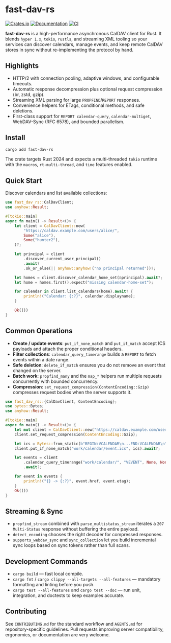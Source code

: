 # fast-dav-rs

[![Crates.io](https://img.shields.io/crates/v/fast-dav-rs.svg)](https://crates.io/crates/fast-dav-rs)
[![Documentation](https://docs.rs/fast-dav-rs/badge.svg)](https://docs.rs/fast-dav-rs)
[![CI](https://github.com/your-username/fast-dav-rs/workflows/CI/badge.svg)](https://github.com/your-username/fast-dav-rs/actions)

**fast-dav-rs** is a high-performance asynchronous CalDAV client for Rust. It blends `hyper 1.x`, `tokio`, `rustls`,
and streaming XML tooling so your services can discover calendars, manage events, and keep remote CalDAV stores in sync
without re-implementing the protocol by hand.

## Highlights

- HTTP/2 with connection pooling, adaptive windows, and configurable timeouts.
- Automatic response decompression plus optional request compression (br, zstd, gzip).
- Streaming XML parsing for large `PROPFIND`/`REPORT` responses.
- Convenience helpers for ETags, conditional methods, and safe deletions.
- First-class support for `REPORT calendar-query`, `calendar-multiget`, WebDAV-Sync (RFC 6578), and bounded parallelism.

## Install

```bash
cargo add fast-dav-rs
```

The crate targets Rust 2024 and expects a multi-threaded `tokio` runtime with the `macros`, `rt-multi-thread`, and
`time` features enabled.

## Quick Start

Discover calendars and list available collections:

```rust
use fast_dav_rs::CalDavClient;
use anyhow::Result;

#[tokio::main]
async fn main() -> Result<()> {
    let client = CalDavClient::new(
        "https://caldav.example.com/users/alice/",
        Some("alice"),
        Some("hunter2"),
    )?;

    let principal = client
        .discover_current_user_principal()
        .await?
        .ok_or_else(|| anyhow::anyhow!("no principal returned"))?;

    let homes = client.discover_calendar_home_set(&principal).await?;
    let home = homes.first().expect("missing calendar-home-set");

    for calendar in client.list_calendars(home).await? {
        println!("Calendar: {:?}", calendar.displayname);
    }

    Ok(())
}
```

## Common Operations

- **Create / update events**: `put_if_none_match` and `put_if_match` accept ICS payloads and attach the proper
  conditional headers.
- **Filter collections**: `calendar_query_timerange` builds a `REPORT` to fetch events within a date range.
- **Safe deletion**: `delete_if_match` ensures you do not remove an event that changed on the server.
- **Batch work**: `propfind_many` and the `map_*` helpers run multiple requests concurrently with bounded concurrency.
- **Compression**: `set_request_compression(ContentEncoding::Gzip)` compresses request bodies when the server supports
  it.

```rust
use fast_dav_rs::{CalDavClient, ContentEncoding};
use bytes::Bytes;
use anyhow::Result;

#[tokio::main]
async fn main() -> Result<()> {
    let mut client = CalDavClient::new("https://caldav.example.com/users/alice/", None, None)?;
    client.set_request_compression(ContentEncoding::Gzip);

    let ics = Bytes::from_static(b"BEGIN:VCALENDAR\n...END:VCALENDAR\n");
    client.put_if_none_match("work/calendar/event.ics", ics).await?;

    let events = client
        .calendar_query_timerange("work/calendar/", "VEVENT", None, None, true)
        .await?;

    for event in events {
        println!("{} -> {:?}", event.href, event.etag);
    }
    Ok(())
}
```

## Streaming & Sync

- `propfind_stream` combined with `parse_multistatus_stream` iterates a `207 Multi-Status` response without buffering
  the entire payload.
- `detect_encoding` chooses the right decoder for compressed responses.
- `supports_webdav_sync` and `sync_collection` let you build incremental sync loops based on sync tokens rather than
  full scans.

## Development Commands

- `cargo build` — fast local compile.
- `cargo fmt` / `cargo clippy --all-targets --all-features` — mandatory formatting and linting before you push.
- `cargo test --all-features` and `cargo test --doc` — run unit, integration, and doctests to keep examples accurate.

## Contributing

See `CONTRIBUTING.md` for the standard workflow and `AGENTS.md` for repository-specific guidelines. Pull requests
improving server compatibility, ergonomics, or documentation are very welcome.

